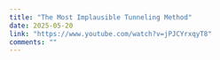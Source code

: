 ```yaml
---
title: "The Most Implausible Tunneling Method"
date: 2025-05-20
link: "https://www.youtube.com/watch?v=jPJCYrxqyT8"
comments: ""
---
```

